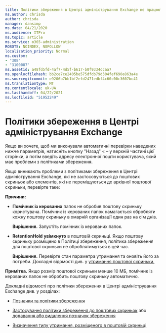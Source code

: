 ```yaml
---
title: Політики збереження в Центрі адміністрування Exchange не працюють
ms.author: chrisda
author: chrisda
manager: dansimp
ms.date: 04/21/2020
ms.audience: ITPro
ms.topic: article
ms.service: o365-administration
ROBOTS: NOINDEX, NOFOLLOW
localization_priority: Normal
ms.custom:
- "308"
- "3100007"
ms.assetid: a48fd5fd-4af7-4d5f-b617-b0f9334ccaa7
ms.openlocfilehash: bb2ce7ce2405be575dfdb79d304fef690e863a4e
ms.sourcegitcommit: e9206b7bb1bf2efd2471edbf4c60c00c3607bc41
ms.translationtype: MT
ms.contentlocale: uk-UA
ms.lasthandoff: 04/22/2021
ms.locfileid: "51952249"
---
```

# <a name="retention-policies-in-exchange-admin-center"></a>Політики збереження в Центрі адміністрування Exchange

Якщо ви хочете, щоб ми виконували автоматичні перевірки наведених нижче параметрів, натисніть кнопку "Назад" < – у верхній частині цієї сторінки, а потім введіть адресу електронної пошти користувача, який має проблеми з політиками збереження.

Якщо виникають проблеми з політиками збереження в Центрі адміністрування Exchange, які не застосовуються до поштових скриньок або елементів, які не переміщуються до архівної поштової скриньки, перевірте таке:

**Причини:**

- **Помічник із керованих** папок не обробив поштову скриньку користувача. Помічник із керованих папок намагається обробляти кожну поштову скриньку в хмарній організації один раз на сім днів.

  **Вирішення.** Запустіть помічник із керованих папок.

- **RetentionHold** **увімкнуто** в поштовій скриньці. Якщо поштову скриньку розміщено в Політиці збереження, політика збереження для поштової скриньки не оброблятимуться в цей час.

  **Вирішення.** Перевірте стан параметра утримання та оновіть його за потреби. Докладні відомості див. у [утримання поштової скриньки.](https://docs.microsoft.com/exchange/security-and-compliance/messaging-records-management/mailbox-retention-hold)
 
**Примітка.** Якщо розмір поштової скриньки менше 10 МБ, помічник із керованих папок не обробить поштову скриньку автоматично.
 
Докладні відомості про політики збереження в Центрі адміністрування Exchange див. у розділах:

- [Позначки та політики збереження](https://docs.microsoft.com/exchange/security-and-compliance/messaging-records-management/retention-tags-and-policies)

- [Застосування політики збереження до поштових скриньок](https://docs.microsoft.com/exchange/security-and-compliance/messaging-records-management/apply-retention-policy) або [додавання або видалення позначок збереження](https://docs.microsoft.com/exchange/security-and-compliance/messaging-records-management/add-or-remove-retention-tags)

- [Визначення типу утримання, розміщеного в поштовій скриньці](https://docs.microsoft.com/microsoft-365/compliance/identify-a-hold-on-an-exchange-online-mailbox)
